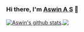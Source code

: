 ### Hi there, I'm [Aswin A S](https://aswin7469.github.io) 👋

<a href="https://github.com/anuraghazra/github-readme-stats">
  <img align="center" src="https://github-readme-stats.vercel.app/api?username=aswin7469&show_icons=true&include_all_commits=true&theme=radical" alt="Aswin's github stats" />
</a>
 <img align="center" src="https://komarev.com/ghpvc/?username=aswin7469&style=flat-square" />
</a>
